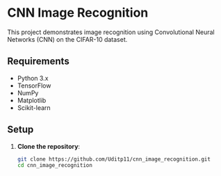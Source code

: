 # CNN Image Recognition

This project demonstrates image recognition using Convolutional Neural Networks (CNN) on the CIFAR-10 dataset.

## Requirements

- Python 3.x
- TensorFlow
- NumPy
- Matplotlib
- Scikit-learn

## Setup

1. **Clone the repository**:
   ```bash
   git clone https://github.com/Uditp11/cnn_image_recognition.git
   cd cnn_image_recognition
